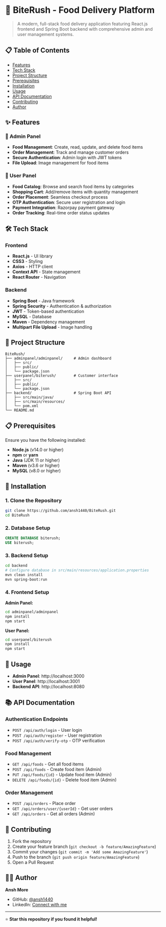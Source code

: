 # 🍕 BiteRush - Food Delivery Platform

> A modern, full-stack food delivery application featuring React.js frontend and Spring Boot backend with comprehensive admin and user management systems.

## 📋 Table of Contents
- [Features](#features)
- [Tech Stack](#tech-stack)
- [Project Structure](#project-structure)
- [Prerequisites](#prerequisites)
- [Installation](#installation)
- [Usage](#usage)
- [API Documentation](#api-documentation)
- [Contributing](#contributing)
- [Author](#author)

## ✨ Features

### 🔧 Admin Panel
- **Food Management**: Create, read, update, and delete food items
- **Order Management**: Track and manage customer orders
- **Secure Authentication**: Admin login with JWT tokens
- **File Upload**: Image management for food items

### 👤 User Panel
- **Food Catalog**: Browse and search food items by categories
- **Shopping Cart**: Add/remove items with quantity management
- **Order Placement**: Seamless checkout process
- **OTP Authentication**: Secure user registration and login
- **Payment Integration**: Razorpay payment gateway
- **Order Tracking**: Real-time order status updates

## 🛠️ Tech Stack

### Frontend
- **React.js** - UI library
- **CSS3** - Styling
- **Axios** - HTTP client
- **Context API** - State management
- **React Router** - Navigation

### Backend
- **Spring Boot** - Java framework
- **Spring Security** - Authentication & authorization
- **JWT** - Token-based authentication
- **MySQL** - Database
- **Maven** - Dependency management
- **Multipart File Upload** - Image handling

## 📁 Project Structure

```
BiteRush/
├── adminpanel/adminpanel/     # Admin dashboard
│   ├── src/
│   ├── public/
│   └── package.json
├── userpanel/biterush/        # Customer interface
│   ├── src/
│   ├── public/
│   └── package.json
├── backend/                   # Spring Boot API
│   ├── src/main/java/
│   ├── src/main/resources/
│   └── pom.xml
└── README.md
```

## 📋 Prerequisites

Ensure you have the following installed:

- **Node.js** (v14.0 or higher)
- **npm** or **yarn**
- **Java** (JDK 11 or higher)
- **Maven** (v3.6 or higher)
- **MySQL** (v8.0 or higher)

## 🚀 Installation

### 1. Clone the Repository
```bash
git clone https://github.com/ansh1440/BiteRush.git
cd BiteRush
```

### 2. Database Setup
```sql
CREATE DATABASE biterush;
USE biterush;
```

### 3. Backend Setup
```bash
cd backend
# Configure database in src/main/resources/application.properties
mvn clean install
mvn spring-boot:run
```

### 4. Frontend Setup

**Admin Panel:**
```bash
cd adminpanel/adminpanel
npm install
npm start
```

**User Panel:**
```bash
cd userpanel/biterush
npm install
npm start
```

## 🎯 Usage

- **Admin Panel**: http://localhost:3000
- **User Panel**: http://localhost:3001
- **Backend API**: http://localhost:8080

## 📚 API Documentation

### Authentication Endpoints
- `POST /api/auth/login` - User login
- `POST /api/auth/register` - User registration
- `POST /api/auth/verify-otp` - OTP verification

### Food Management
- `GET /api/foods` - Get all food items
- `POST /api/foods` - Create food item (Admin)
- `PUT /api/foods/{id}` - Update food item (Admin)
- `DELETE /api/foods/{id}` - Delete food item (Admin)

### Order Management
- `POST /api/orders` - Place order
- `GET /api/orders/user/{userId}` - Get user orders
- `GET /api/orders` - Get all orders (Admin)

## 🤝 Contributing

1. Fork the repository
2. Create your feature branch (`git checkout -b feature/AmazingFeature`)
3. Commit your changes (`git commit -m 'Add some AmazingFeature'`)
4. Push to the branch (`git push origin feature/AmazingFeature`)
5. Open a Pull Request

## 👨‍💻 Author

**Ansh More**
- GitHub: [@ansh1440](https://github.com/ansh1440)
- LinkedIn: [Connect with me](https://linkedin.com/in/ansh-more)

---

⭐ **Star this repository if you found it helpful!**

